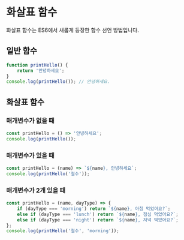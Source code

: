 # 화살표 함수

화살표 함수는 ES6에서 새롭게 등장한 함수 선언 방법입니다.

## 일반 함수

```js
function printHello() {
	return '안녕하세요';
}
console.log(printHello()); // 안녕하세요.
```

## 화살표 함수

### 매개변수가 없을 때

```js
const printHello = () => '안녕하세요';
console.log(printHello());
```

### 매개변수가 있을 때

```js
const printHello = (name) => `${name}, 안녕하세요`;
console.log(printHello('철수'));
```

### 매개변수가 2개 있을 때

```js
const printHello = (name, dayType) => {
	if (dayType === 'morning') return `${name}, 아침 먹었어요?`;
	else if (dayType === 'lunch') return `${name}, 점심 먹었어요?`;
	else if (dayType === 'night') return `${name}, 저녁 먹었어요?`;
};
console.log(printHello('철수', 'morning'));
```
